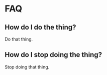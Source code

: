 # FAQ

## How do I do the thing?
Do that thing.

## How do I stop doing the thing?
Stop doing that thing.